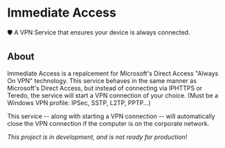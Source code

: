 # Immediate Access
🛡 A VPN Service that ensures your device is always connected.

## About

Immediate Access is a repalcement for Microsoft's Direct Access "Always On VPN" technology.
This service behaves in the same manner as Microsoft's Direct Access, but instead of connecting via IPHTTPS or Teredo,
the service will start a VPN connection of your choice. (Must be a Windows VPN profile: IPSec, SSTP, L2TP, PPTP...)

This service -- along with starting a VPN connection -- will automatically close the VPN connection if the computer is on the corporate
network.

*This project is in development, and is not ready for production!*
